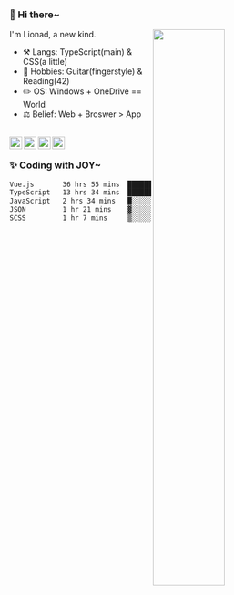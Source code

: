 ### 👋 Hi there~

[<img align="right" width="50%" src="https://github-readme-stats.vercel.app/api?username=Lionad-Morotar&show_icons=true">](https://metrics.lecoq.io/Lionad-Morotar?template=classic)

I'm Lionad, a new kind.

- ⚒️ Langs: TypeScript(main) & CSS(a little)
- 🎨 Hobbies: Guitar(fingerstyle) & Reading(42)
- ✏️ OS: Windows + OneDrive == World
- ⚖️ Belief: Web + Broswer > App

<br />

<a href="https://www.lionad.art">
  <img align="left" alt="lionad-art" width="22px" src="https://cdn.jsdelivr.net/npm/simple-icons@3.1.0/icons/wordpress.svg" />
</a>
<a href="#1806234223">
  <img align="left" alt="1806234223" width="22px" src="https://cdn.jsdelivr.net/npm/simple-icons@3.1.0/icons/tencentqq.svg" />
</a>
<a href="https://www.zhihu.com/people/Lionad">
  <img align="left" alt="132yse" width="22px" src="https://cdn.jsdelivr.net/npm/simple-icons@3.1.0/icons/zhihu.svg" />
</a>
<a href="https://github.com/Lionad-Morotar">
  <img align="left" alt="yisar" width="22px" src="https://cdn.jsdelivr.net/npm/simple-icons@3.1.0/icons/github.svg" />
</a>

<br />

### ✨ Coding with JOY~

<!--START_SECTION:waka-->

```txt
Vue.js       36 hrs 55 mins  ████████████████░░░░░░░░░   64.08 %
TypeScript   13 hrs 34 mins  ██████░░░░░░░░░░░░░░░░░░░   23.56 %
JavaScript   2 hrs 34 mins   █░░░░░░░░░░░░░░░░░░░░░░░░   04.48 %
JSON         1 hr 21 mins    ▓░░░░░░░░░░░░░░░░░░░░░░░░   02.37 %
SCSS         1 hr 7 mins     ▒░░░░░░░░░░░░░░░░░░░░░░░░   01.96 %
```

<!--END_SECTION:waka-->
